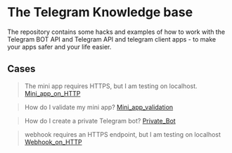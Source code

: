 # The Telegram Knowledge base

The repository contains some hacks and examples of how to work with the Telegram BOT API and Telegram API and telegram client apps - to make your apps safer and your life easier.

## Cases

> The mini app requires HTTPS, but I am testing on localhost.
[Mini_app_on_HTTP](/Mini_app_on_HTTP)

> How do I validate my mini app?
[Mini_app_validation](/Mini_app_validation)

> How do I create a private Telegram bot?
[Private_Bot](/Private_Bot)

> webhook requires an HTTPS endpoint, but I am testing on localhost
[Webhook_on_HTTP](/Webhook_on_HTTP)
